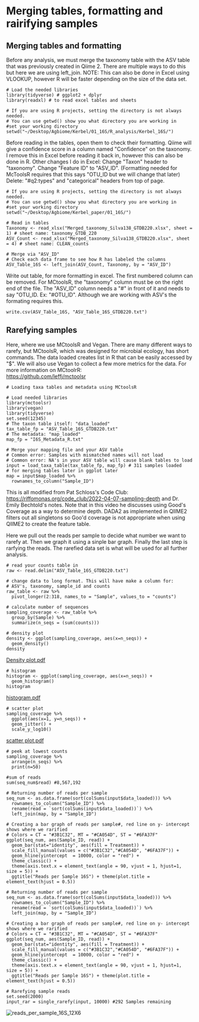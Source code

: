 # Merging tables, formatting and rairifying samples
## Merging tables and formatting
Before any analysis, we must merge the taxonomy table with the ASV table that was previously created in Qiime 2. There are multiple ways to do this but here we are using left_join.
NOTE: This can also be done in Excel using VLOOKUP, however R will be faster depending on the size of the data set.

```
# Load the needed libraries
library(tidyverse) # ggplot2 + dplyr
library(readxl) # to read excel tables and sheets

# If you are using R projects, setting the directory is not always needed.
# You can use getwd() show you what directory you are working in
#set your working directory
setwd("~/Desktop/Agbiome/Kerbel/01_16S/R_analysis/Kerbel_16S/")
```

Before reading in the tables, open them to check their formatting. Qiime will give a confidence score in a column named "Confidence" on the taxonomy. I remove this in Excel before reading it back in, however this can also be done in R.
Other changes I do in Excel:
Change "Taxon" header to "taxonomy".
Change "Feature ID" to "ASV_ID". (Formatting needed for McToolsR requires that this says "OTU_ID but we will change that later)
Delete: "#q2:types" and "categorical" headers from top of page.

```
# If you are using R projects, setting the directory is not always needed.
# You can use getwd() show you what directory you are working in
#set your working directory
setwd("~/Desktop/Agbiome/Kerbel_paper/01_16S/")

# Read in tables
Taxonomy <- read_xlsx("Merged_taxonomy_Silva138_GTDB220.xlsx", sheet = 1) # sheet name: taxonomy_GTDB_220
ASV_Count <- read_xlsx("Merged_taxonomy_Silva138_GTDB220.xlsx", sheet = 4) # sheet name: CLEAN_counts

# Merge via "ASV_ID"
# Check each data frame to see how R has labeled the columns
ASV_Table_16S <- left_join(ASV_Count, Taxonomy, by = "ASV_ID")
```

Write out table, for more formatting in excel. The first numbered column can be removed. For MCtoolsR, the "taxonomy" column must be on the right end of the file.
The "ASV_ID" column needs a "#" in front of it and needs to say "OTU_ID. Ex: "#OTU_ID". Although we are working with ASV's the formating requires this.

```
write.csv(ASV_Table_16S, "ASV_Table_16S_GTDB220.txt")
```

## Rarefying samples
Here, where we use MCtoolsR and Vegan. There are many different ways to rarefy, but MCtoolsR, which was designed for microbial ecology, has short commands. The data loaded creates list in R that can be easily accessed by "$". We will also use Vegan to collect a few more metrics for the data.
For more information on MCtoolrR:  
https://github.com/leffj/mctoolsr 
```
# Loading taxa tables and metadata using MCtoolsR

# Load needed libraries 
library(mctoolsr)
library(vegan)
library(tidyverse)
set.seed(12345)
# The taxon table itself: "data_loaded"
tax_table_fp = "ASV_Table_16S_GTDB220.txt"
# The metadata: "map_loaded"
map_fp = "I6S_Metadata_R.txt"
                     
# Merge your mapping file and your ASV table
# Common error: Samples with mismatched names will not load
# Common error: NA's in your ASV table will cause blank tables to load
input = load_taxa_table(tax_table_fp, map_fp) # 311 samples loaded
# for merging tables later in ggplot later
map = input$map_loaded %>% 
  rownames_to_column("Sample_ID")
```
This is all modified from Pat Schloss's Code Club: https://riffomonas.org/code_club/2022-04-07-sampling-depth and Dr. Emily Bechtold's notes. Note that in this video he discusses using Good's Coverage as a way to determine depth. DADA2 as implemented in QIIME2 filters out all singletons so Goo'd coverage is not appropriate when using QIIME2 to create the feature table.

Here we pull out the reads per sample to decide what number we want to rarefy at. Then we graph it using a sinple bar graph. Finally the last step is rarfying the reads. The rarefied data set is what will be used for all further analysis. 
```
# read your counts table in
raw <- read.delim("ASV_Table_16S_GTDB220.txt")

# change data to long format. This will have make a column for: 
# ASV's, taxonomy, sample_id and counts
raw_table <- raw %>% 
  pivot_longer(2:318, names_to = "Sample", values_to = "counts")

# calculate number of sequences
sampling_coverage <- raw_table %>% 
  group_by(Sample) %>% 
  summarize(n_seqs = (sum(counts)))
```
```
# density plot
density <- ggplot(sampling_coverage, aes(x=n_seqs)) +
  geom_density()
density
```
[Density plot.pdf](https://github.com/user-attachments/files/16680548/Density.plot.pdf)
```
# histogram
histogram <- ggplot(sampling_coverage, aes(x=n_seqs)) +
  geom_histogram()
histogram
```
[histogram.pdf](https://github.com/user-attachments/files/16680557/histogram.pdf)
```
# scatter plot
sampling_coverage %>%
  ggplot(aes(x=1, y=n_seqs)) +
  geom_jitter() +
  scale_y_log10()
```
[scatter plot.pdf](https://github.com/user-attachments/files/16680561/scatter.plot.pdf)

```
# peek at lowest counts
sampling_coverage %>%
  arrange(n_seqs) %>%
  print(n=50)

#sum of reads
sum(seq_num$read) #8,567,192
```
```
# Returning number of reads per sample
seq_num <- as.data.frame(sort(colSums(input$data_loaded))) %>%
  rownames_to_column("Sample_ID") %>%
  rename(read = `sort(colSums(input$data_loaded))`) %>%
  left_join(map, by = "Sample_ID")
```
```
# Creating a bar graph of reads per sample#, red line on y- intercept shows where we rarified
# Colors = CT = "#3B1C32", MT = "#CA054D", ST = "#6FA37F"
ggplot(seq_num, aes(Sample_ID, read)) + 
  geom_bar(stat="identity", aes(fill = Treatment)) + 
  scale_fill_manual(values = c("#3B1C32","#CA054D", "#6FA37F")) +
  geom_hline(yintercept  = 10000, color = "red") +
  theme_classic() +
  theme(axis.text.x = element_text(angle = 90, vjust = 1, hjust=1, size = 5)) + 
  ggtitle("Reads per Sample 16S") + theme(plot.title = element_text(hjust = 0.5)) 
```

```
# Returning number of reads per sample
seq_num <- as.data.frame(sort(colSums(input$data_loaded))) %>%
  rownames_to_column("Sample_ID") %>%
  rename(read = `sort(colSums(input$data_loaded))`) %>%
  left_join(map, by = "Sample_ID")

# Creating a bar graph of reads per sample#, red line on y- intercept shows where we rarified
# Colors = CT = "#3B1C32", MT = "#CA054D", ST = "#6FA37F"
ggplot(seq_num, aes(Sample_ID, read)) + 
  geom_bar(stat="identity", aes(fill = Treatment)) + 
  scale_fill_manual(values = c("#3B1C32","#CA054D", "#6FA37F")) +
  geom_hline(yintercept  = 10000, color = "red") +
  theme_classic() +
  theme(axis.text.x = element_text(angle = 90, vjust = 1, hjust=1, size = 5)) + 
  ggtitle("Reads per Sample 16S") + theme(plot.title = element_text(hjust = 0.5)) 

# Rarefying sample reads
set.seed(2000)
input_rar = single_rarefy(input, 10000) #292 Samples remaining
```
![reads_per_sample_16S_12X6](https://github.com/LadyGrant/Kerbel/assets/95941680/84e946a5-1ee4-4665-9222-b2747e142b3b)
